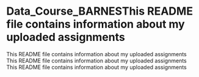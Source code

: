 # Data_Course_BARNESThis README file contains information about my uploaded assignments
This README file contains information about my uploaded assignments
This README file contains information about my uploaded assignments
This README file contains information about my uploaded assignments
